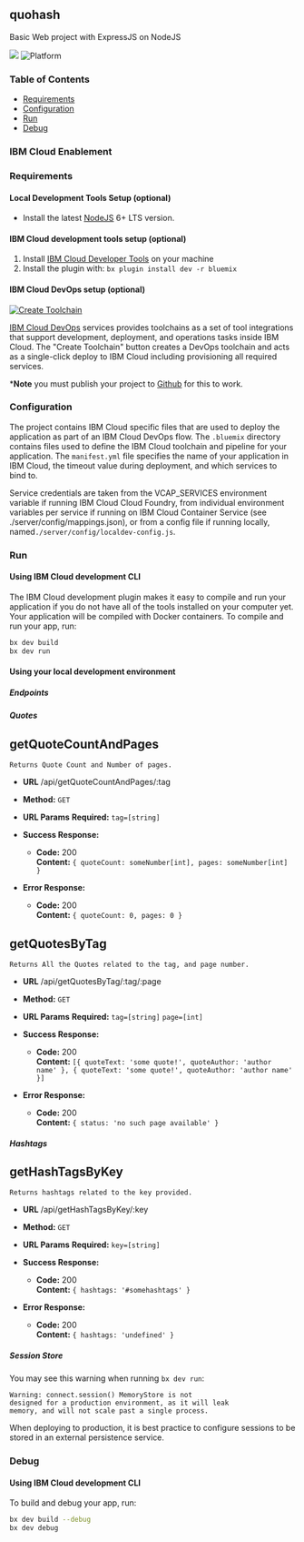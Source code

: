 ## quohash

Basic Web project with ExpressJS on NodeJS

[![](https://img.shields.io/badge/IBM%20Cloud-powered-blue.svg)](https://bluemix.net)
![Platform](https://img.shields.io/badge/platform-NODE-lightgrey.svg?style=flat)

### Table of Contents
* [Requirements](#requirements)
* [Configuration](#configuration)
* [Run](#run)
* [Debug](#debug)



<a name="enablement"></a>
### IBM Cloud Enablement

<a name="requirements"></a>
### Requirements
#### Local Development Tools Setup (optional)

- Install the latest [NodeJS](https://nodejs.org/en/download/) 6+ LTS version.

#### IBM Cloud development tools setup (optional)

1. Install [IBM Cloud Developer Tools](https://console.bluemix.net/docs/cli/idt/setting_up_idt.html#add-cli) on your machine  
2. Install the plugin with: `bx plugin install dev -r bluemix`


#### IBM Cloud DevOps setup (optional)

[![Create Toolchain](https://console.ng.bluemix.net/devops/graphics/create_toolchain_button.png)](https://console.ng.bluemix.net/devops/setup/deploy/)

[IBM Cloud DevOps](https://www.ibm.com/cloud-computing/bluemix/devops) services provides toolchains as a set of tool integrations that support development, deployment, and operations tasks inside IBM Cloud. The "Create Toolchain" button creates a DevOps toolchain and acts as a single-click deploy to IBM Cloud including provisioning all required services. 

***Note** you must publish your project to [Github](https://github.com/) for this to work.



<a name="configuration"></a>
### Configuration

The project contains IBM Cloud specific files that are used to deploy the application as part of an IBM Cloud DevOps flow. The `.bluemix` directory contains files used to define the IBM Cloud toolchain and pipeline for your application. The `manifest.yml` file specifies the name of your application in IBM Cloud, the timeout value during deployment, and which services to bind to.

Service credentials are taken from the VCAP_SERVICES environment variable if running IBM Cloud Cloud Foundry, from individual environment variables per service if running on IBM Cloud Container Service (see ./server/config/mappings.json), or from a config file if running locally, named`./server/config/localdev-config.js`.


<a name="run"></a>
### Run
#### Using IBM Cloud development CLI
The IBM Cloud development plugin makes it easy to compile and run your application if you do not have all of the tools installed on your computer yet. Your application will be compiled with Docker containers. To compile and run your app, run:

```bash
bx dev build
bx dev run
```


#### Using your local development environment



##### Endpoints
##### Quotes
**getQuoteCountAndPages**
----
    Returns Quote Count and Number of pages.
* **URL**
  /api/getQuoteCountAndPages/:tag
* **Method:**
  `GET`
*  **URL Params**
   **Required:**
   `tag=[string]`

* **Success Response:**
  * **Code:** 200 <br />
    **Content:** `{ quoteCount: someNumber[int], pages: someNumber[int] }`
 
* **Error Response:**
  * **Code:** 200 <br />
    **Content:** `{ quoteCount: 0, pages: 0 }`

**getQuotesByTag**
----
    Returns All the Quotes related to the tag, and page number.
* **URL**
  /api/getQuotesByTag/:tag/:page
* **Method:**
  `GET`
*  **URL Params**
   **Required:**
   `tag=[string]`
   `page=[int]`

* **Success Response:**
  * **Code:** 200 <br />
    **Content:** `[{ quoteText: 'some quote!', quoteAuthor: 'author name' }, { quoteText: 'some quote!', quoteAuthor: 'author name' }]`
 
* **Error Response:**
  * **Code:** 200 <br />
    **Content:** `{ status: 'no such page available' }`

##### Hashtags
**getHashTagsByKey**
----
    Returns hashtags related to the key provided.
* **URL**
  /api/getHashTagsByKey/:key
* **Method:**
  `GET`
*  **URL Params**
   **Required:**
   `key=[string]`

* **Success Response:**
  * **Code:** 200 <br />
    **Content:** `{ hashtags: '#somehashtags' }`
 
* **Error Response:**
  * **Code:** 200 <br />
    **Content:** `{ hashtags: 'undefined' }`


##### Session Store
You may see this warning when running `bx dev run`:
```
Warning: connect.session() MemoryStore is not
designed for a production environment, as it will leak
memory, and will not scale past a single process.
```
When deploying to production, it is best practice to configure sessions to be stored in an external persistence service.


<a name="debug"></a>
### Debug

#### Using IBM Cloud development CLI
To build and debug your app, run:
```bash
bx dev build --debug
bx dev debug
```

